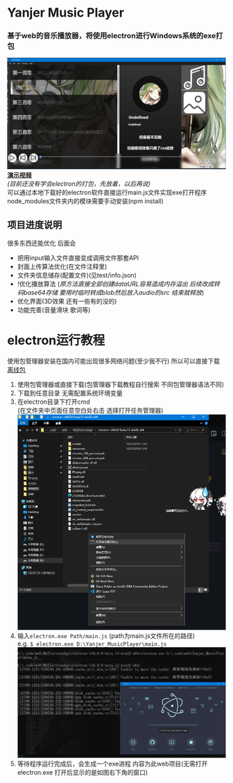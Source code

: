 # Yanjer Music Player
### 基于web的音乐播放器，将使用electron进行Windows系统的exe打包
![image](./readme/PixPin_2024-12-31_23-06-19.png)
**[演示视频](https://www.bilibili.com/video/BV15vkaYtEgf/)**\
*(目前还没有学会electron的打包，先放着，以后再说)*\
可以通过本地下载好的electron软件直接运行main.js文件实现exe打开程序\
node_modules文件夹内的模块需要手动安装(npm install)

## 项目进度说明
很多东西还能优化  后面会
- 把用input输入文件直接变成调用文件那套API
- 封面上传算法优化(在文件注释里)
- 文件夹信息储存(配置文件)(见test/info.json)
- !优化播放算法 (*原方法直接全部创建dataURL容易造成内存溢出 后续改成转码base64存储 要用时临时转成blob然后放入audio的src 结束就释放*)
- 优化界面(3D效果 还有一些有的没的)
- 功能完善(音量滑块 歌词等)
# electron运行教程
使用包管理器安装在国内可能出现很多网络问题(至少我不行)
所以可以直接下载[离线包](https://github.com/electron/electron/releases/download/v11.0.3/electron-v11.0.3-win32-x64.zip)
 1. 使用包管理器或直接下载(包管理器下载教程自行搜索 不同包管理器语法不同)
 2. 下载到任意目录  无需配置系统环境变量
 3. 在electron目录下打开cmd\
 (在文件夹中页面任意空白处右击 选择打开任务管理器)
 ![image](./readme/PixPin_2024-12-31_23-14-19.png)
 4. 输入`electron.exe Path/main.js` (path为main.js文件所在的路径)\
 e.g. `$ electron.exe D:\Yanjer_MusicPlayer\main.js`\
 ![image](./readme/PixPin_2024-12-31_23-06-40.png)
 5. 等待程序运行完成后，会生成一个exe进程 内容为此web项目(无需打开electron.exe 打开后显示的是如图右下角的窗口)
